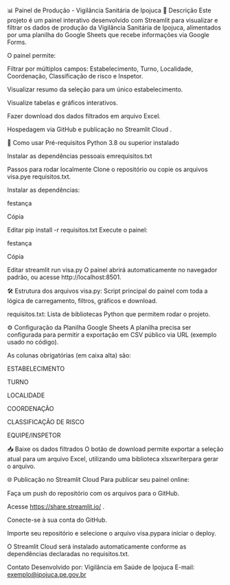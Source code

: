 📊 Painel de Produção - Vigilância Sanitária de Ipojuca
📝 Descrição
Este projeto é um painel interativo desenvolvido com Streamlit para visualizar e filtrar os dados de produção da Vigilância Sanitária de Ipojuca, alimentados por uma planilha do Google Sheets que recebe informações via Google Forms.

O painel permite:

Filtrar por múltiplos campos: Estabelecimento, Turno, Localidade, Coordenação, Classificação de risco e Inspetor.

Visualizar resumo da seleção para um único estabelecimento.

Visualize tabelas e gráficos interativos.

Fazer download dos dados filtrados em arquivo Excel.

Hospedagem via GitHub e publicação no Streamlit Cloud .

🚀 Como usar
Pré-requisitos
Python 3.8 ou superior instalado

Instalar as dependências pessoais emrequisitos.txt

Passos para rodar localmente
Clone o repositório ou copie os arquivos visa.pye requisitos.txt.

Instalar as dependências:

festança

Cópia

Editar
pip install -r requisitos.txt
Execute o painel:

festança

Cópia

Editar
streamlit run visa.py
O painel abrirá automaticamente no navegador padrão, ou acesse http://localhost:8501.

🛠️ Estrutura dos arquivos
visa.py: Script principal do painel com toda a lógica de carregamento, filtros, gráficos e download.

requisitos.txt: Lista de bibliotecas Python que permitem rodar o projeto.

⚙️ Configuração da Planilha Google Sheets
A planilha precisa ser configurada para permitir a exportação em CSV público via URL (exemplo usado no código).

As colunas obrigatórias (em caixa alta) são:

ESTABELECIMENTO

TURNO

LOCALIDADE

COORDENAÇÃO

CLASSIFICAÇÃO DE RISCO

EQUIPE/INSPETOR

📥 Baixe os dados filtrados
O botão de download permite exportar a seleção atual para um arquivo Excel, utilizando uma biblioteca xlsxwriterpara gerar o arquivo.

🌐 Publicação no Streamlit Cloud
Para publicar seu painel online:

Faça um push do repositório com os arquivos para o GitHub.

Acesse https://share.streamlit.io/ .

Conecte-se à sua conta do GitHub.

Importe seu repositório e selecione o arquivo visa.pypara iniciar o deploy.

O Streamlit Cloud será instalado automaticamente conforme as dependências declaradas no requisitos.txt.

Contato
Desenvolvido por: Vigilância em Saúde de Ipojuca
E-mail: exemplo@ipojuca.pe.gov.br